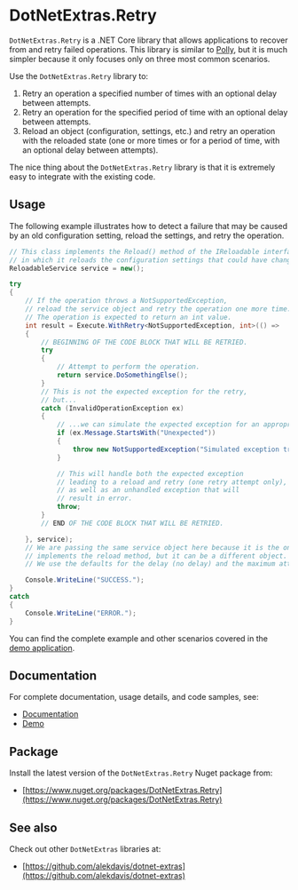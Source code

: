 # DotNetExtras.Retry

`DotNetExtras.Retry` is a .NET Core library that allows applications to recover from and retry failed operations. This library is similar to [Polly](https://github.com/App-vNext/Polly), but it is much simpler because it only focuses only on three most common scenarios.

Use the `DotNetExtras.Retry` library to:

1. Retry an operation a specified number of times with an optional delay between attempts.
1. Retry an operation for the specified period of time with an optional delay between attempts.
1. Reload an object (configuration, settings, etc.) and retry an operation with the reloaded state (one or more times or for a period of time, with an optional delay between attempts).

The nice thing about the `DotNetExtras.Retry` library is that it is extremely easy to integrate with the existing code.

## Usage

The following example illustrates how to detect a failure that may be caused by an old configuration setting, reload the settings, and retry the operation.

```cs
// This class implements the Reload() method of the IReloadable interface,
// in which it reloads the configuration settings that could have changed.
ReloadableService service = new();

try
{
    // If the operation throws a NotSupportedException,
    // reload the service object and retry the operation one more time.
    // The operation is expected to return an int value.
    int result = Execute.WithRetry<NotSupportedException, int>(() => 
    {
        // BEGINNING OF THE CODE BLOCK THAT WILL BE RETRIED.
        try
        {
            // Attempt to perform the operation.
            return service.DoSomethingElse();
        }
        // This is not the expected exception for the retry,
        // but...
        catch (InvalidOperationException ex)
        {
            // ...we can simulate the expected exception for an appropriate condition.
            if (ex.Message.StartsWith("Unexpected"))
            {
                throw new NotSupportedException("Simulated exception triggering a reload.", ex);
            }

            // This will handle both the expected exception 
            // leading to a reload and retry (one retry attempt only),
            // as well as an unhandled exception that will 
            // result in error.
            throw;
        }
        // END OF THE CODE BLOCK THAT WILL BE RETRIED.

    }, service);
    // We are passing the same service object here because it is the one that 
    // implements the reload method, but it can be a different object.
    // We use the defaults for the delay (no delay) and the maximum attempts (2).

    Console.WriteLine("SUCCESS.");
}
catch
{
    Console.WriteLine("ERROR.");
}
```

You can find the complete example and other scenarios covered in the [demo application](https://github.com/alekdavis/dotnet-extras-retry/tree/main/RetryDemo).

## Documentation

For complete documentation, usage details, and code samples, see:

- [Documentation](https://alekdavis.github.io/dotnet-extras-retry)
- [Demo](https://github.com/alekdavis/dotnet-extras-retry/tree/main/RetryDemo)

## Package

Install the latest version of the `DotNetExtras.Retry` Nuget package from:

- [https://www.nuget.org/packages/DotNetExtras.Retry](https://www.nuget.org/packages/DotNetExtras.Retry)

## See also

Check out other `DotNetExtras` libraries at:

- [https://github.com/alekdavis/dotnet-extras](https://github.com/alekdavis/dotnet-extras)
